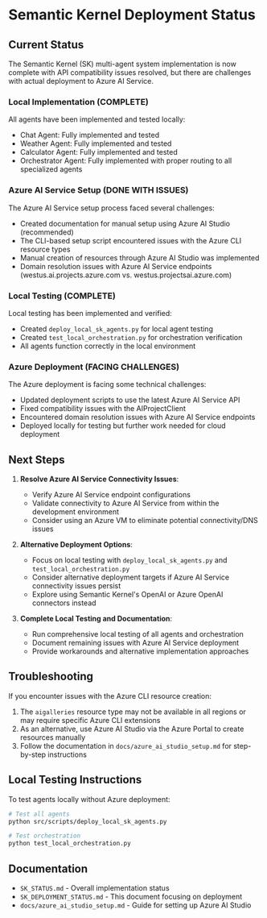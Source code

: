 # Semantic Kernel Deployment Status

## Current Status

The Semantic Kernel (SK) multi-agent system implementation is now complete with API compatibility issues resolved, but there are challenges with actual deployment to Azure AI Service.

### Local Implementation (COMPLETE)

All agents have been implemented and tested locally:

- Chat Agent: Fully implemented and tested
- Weather Agent: Fully implemented and tested
- Calculator Agent: Fully implemented and tested
- Orchestrator Agent: Fully implemented with proper routing to all specialized agents

### Azure AI Service Setup (DONE WITH ISSUES)

The Azure AI Service setup process faced several challenges:

- Created documentation for manual setup using Azure AI Studio (recommended)
- The CLI-based setup script encountered issues with the Azure CLI resource types
- Manual creation of resources through Azure AI Studio was implemented
- Domain resolution issues with Azure AI Service endpoints (westus.ai.projects.azure.com vs. westus.projectsai.azure.com)

### Local Testing (COMPLETE)

Local testing has been implemented and verified:

- Created `deploy_local_sk_agents.py` for local agent testing
- Created `test_local_orchestration.py` for orchestration verification
- All agents function correctly in the local environment

### Azure Deployment (FACING CHALLENGES)

The Azure deployment is facing some technical challenges:

- Updated deployment scripts to use the latest Azure AI Service API
- Fixed compatibility issues with the AIProjectClient
- Encountered domain resolution issues with Azure AI Service endpoints
- Deployed locally for testing but further work needed for cloud deployment

## Next Steps

1. **Resolve Azure AI Service Connectivity Issues**:
   - Verify Azure AI Service endpoint configurations
   - Validate connectivity to Azure AI Service from within the development environment
   - Consider using an Azure VM to eliminate potential connectivity/DNS issues

2. **Alternative Deployment Options**:
   - Focus on local testing with `deploy_local_sk_agents.py` and `test_local_orchestration.py`
   - Consider alternative deployment targets if Azure AI Service connectivity issues persist
   - Explore using Semantic Kernel's OpenAI or Azure OpenAI connectors instead

3. **Complete Local Testing and Documentation**:
   - Run comprehensive local testing of all agents and orchestration
   - Document remaining issues with Azure AI Service deployment
   - Provide workarounds and alternative implementation approaches

## Troubleshooting

If you encounter issues with the Azure CLI resource creation:

1. The `aigalleries` resource type may not be available in all regions or may require specific Azure CLI extensions
2. As an alternative, use Azure AI Studio via the Azure Portal to create resources manually
3. Follow the documentation in `docs/azure_ai_studio_setup.md` for step-by-step instructions

## Local Testing Instructions

To test agents locally without Azure deployment:

```bash
# Test all agents
python src/scripts/deploy_local_sk_agents.py

# Test orchestration
python test_local_orchestration.py
```

## Documentation

- `SK_STATUS.md` - Overall implementation status
- `SK_DEPLOYMENT_STATUS.md` - This document focusing on deployment
- `docs/azure_ai_studio_setup.md` - Guide for setting up Azure AI Studio
